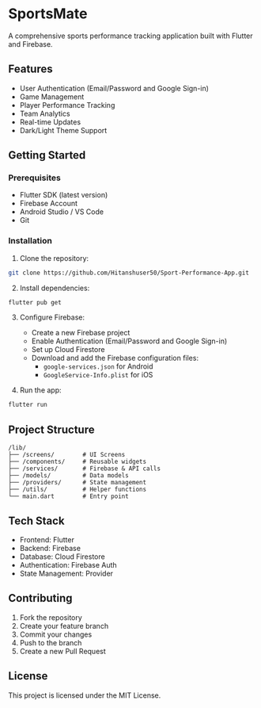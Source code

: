 # SportsMate

A comprehensive sports performance tracking application built with Flutter and Firebase.

## Features

- User Authentication (Email/Password and Google Sign-in)
- Game Management
- Player Performance Tracking
- Team Analytics
- Real-time Updates
- Dark/Light Theme Support

## Getting Started

### Prerequisites

- Flutter SDK (latest version)
- Firebase Account
- Android Studio / VS Code
- Git

### Installation

1. Clone the repository:
```bash
git clone https://github.com/Hitanshuser50/Sport-Performance-App.git
```

2. Install dependencies:
```bash
flutter pub get
```

3. Configure Firebase:
   - Create a new Firebase project
   - Enable Authentication (Email/Password and Google Sign-in)
   - Set up Cloud Firestore
   - Download and add the Firebase configuration files:
     - `google-services.json` for Android
     - `GoogleService-Info.plist` for iOS

4. Run the app:
```bash
flutter run
```

## Project Structure

```
/lib/
├── /screens/        # UI Screens
├── /components/     # Reusable widgets
├── /services/       # Firebase & API calls
├── /models/         # Data models
├── /providers/      # State management
├── /utils/          # Helper functions
└── main.dart        # Entry point
```

## Tech Stack

- Frontend: Flutter
- Backend: Firebase
- Database: Cloud Firestore
- Authentication: Firebase Auth
- State Management: Provider

## Contributing

1. Fork the repository
2. Create your feature branch
3. Commit your changes
4. Push to the branch
5. Create a new Pull Request

## License

This project is licensed under the MIT License.

